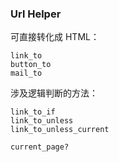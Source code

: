 ### Url Helper

可直接转化成 HTML：

```
link_to
button_to
mail_to
```

涉及逻辑判断的方法：

```
link_to_if
link_to_unless
link_to_unless_current

current_page?
```

